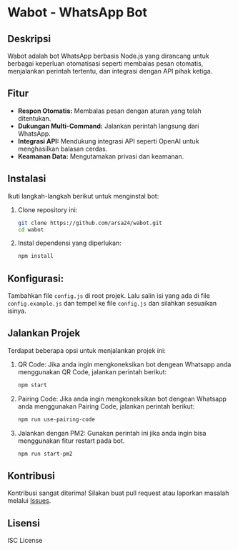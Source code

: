 # Wabot - WhatsApp Bot

## Deskripsi

Wabot adalah bot WhatsApp berbasis Node.js yang dirancang untuk berbagai keperluan otomatisasi seperti membalas pesan otomatis, menjalankan perintah tertentu, dan integrasi dengan API pihak ketiga.

## Fitur

- **Respon Otomatis:** Membalas pesan dengan aturan yang telah ditentukan.
- **Dukungan Multi-Command:** Jalankan perintah langsung dari WhatsApp.
- **Integrasi API:** Mendukung integrasi API seperti OpenAI untuk menghasilkan balasan cerdas.
- **Keamanan Data:** Mengutamakan privasi dan keamanan.

## Instalasi

Ikuti langkah-langkah berikut untuk menginstal bot:

1. Clone repository ini:

   ```bash
   git clone https://github.com/arsa24/wabot.git
   cd wabot
   ```

2. Instal dependensi yang diperlukan:
   ```bash
   npm install
   ```

## Konfigurasi:

Tambahkan file `config.js` di root projek. Lalu salin isi yang ada di file `config.example.js` dan tempel ke file `config.js` dan silahkan sesuaikan isinya.

## Jalankan Projek

Terdapat beberapa opsi untuk menjalankan projek ini:

1. QR Code:
   Jika anda ingin mengkoneksikan bot dengean Whatsapp anda menggunakan QR Code, jalankan perintah berikut:

   ```bash
   npm start
   ```

2. Pairing Code:
   Jika anda ingin mengkoneksikan bot dengean Whatsapp anda menggunakan Pairing Code, jalankan perintah berikut:

   ```bash
   npm run use-pairing-code
   ```

3. Jalankan dengan PM2:
   Gunakan perintah ini jika anda ingin bisa menggunakan fitur restart pada bot.

   ```bash
   npm run start-pm2
   ```

## Kontribusi

Kontribusi sangat diterima! Silakan buat pull request atau laporkan masalah melalui [Issues](https://github.com/arsa24/wabot/issues).

## Lisensi

ISC License
